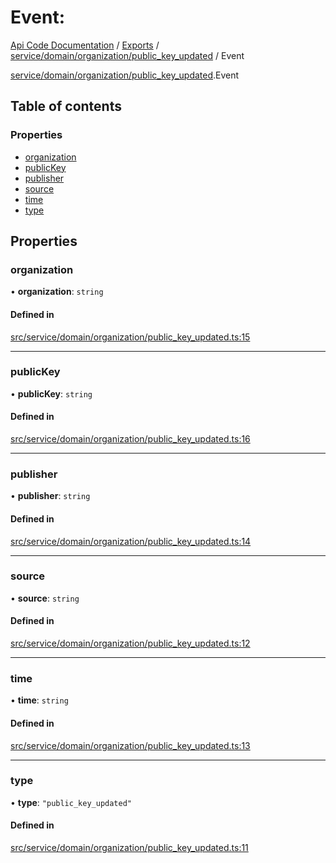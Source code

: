 # Event: 
 
[Api Code Documentation](../README.md) / [Exports](../modules.md) / [service/domain/organization/public\_key\_updated](../modules/service_domain_organization_public_key_updated.md) / Event

[service/domain/organization/public_key_updated](../modules/service_domain_organization_public_key_updated.md).Event

## Table of contents

### Properties

- [organization](service_domain_organization_public_key_updated.Event.md#organization)
- [publicKey](service_domain_organization_public_key_updated.Event.md#publickey)
- [publisher](service_domain_organization_public_key_updated.Event.md#publisher)
- [source](service_domain_organization_public_key_updated.Event.md#source)
- [time](service_domain_organization_public_key_updated.Event.md#time)
- [type](service_domain_organization_public_key_updated.Event.md#type)

## Properties

### organization

• **organization**: `string`

#### Defined in

[src/service/domain/organization/public_key_updated.ts:15](https://github.com/openkfw/TruBudget/blob/b9aaff0/api/src/service/domain/organization/public_key_updated.ts#L15)

___

### publicKey

• **publicKey**: `string`

#### Defined in

[src/service/domain/organization/public_key_updated.ts:16](https://github.com/openkfw/TruBudget/blob/b9aaff0/api/src/service/domain/organization/public_key_updated.ts#L16)

___

### publisher

• **publisher**: `string`

#### Defined in

[src/service/domain/organization/public_key_updated.ts:14](https://github.com/openkfw/TruBudget/blob/b9aaff0/api/src/service/domain/organization/public_key_updated.ts#L14)

___

### source

• **source**: `string`

#### Defined in

[src/service/domain/organization/public_key_updated.ts:12](https://github.com/openkfw/TruBudget/blob/b9aaff0/api/src/service/domain/organization/public_key_updated.ts#L12)

___

### time

• **time**: `string`

#### Defined in

[src/service/domain/organization/public_key_updated.ts:13](https://github.com/openkfw/TruBudget/blob/b9aaff0/api/src/service/domain/organization/public_key_updated.ts#L13)

___

### type

• **type**: ``"public_key_updated"``

#### Defined in

[src/service/domain/organization/public_key_updated.ts:11](https://github.com/openkfw/TruBudget/blob/b9aaff0/api/src/service/domain/organization/public_key_updated.ts#L11)
